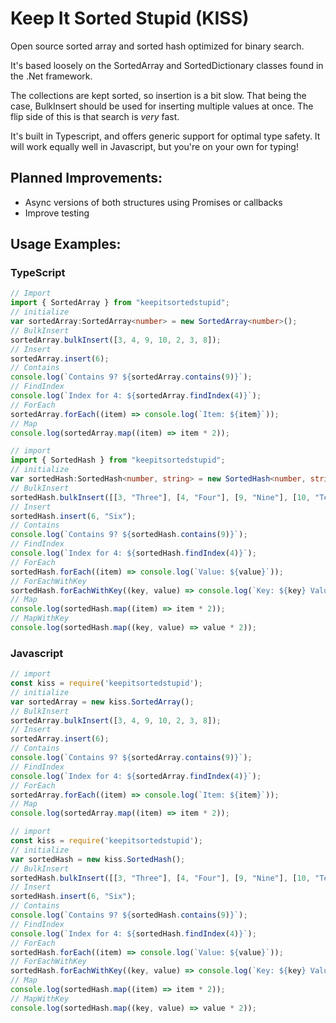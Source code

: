 # Keep It Sorted Stupid (KISS)
Open source sorted array and sorted hash optimized for binary search.

It's based loosely on the SortedArray and SortedDictionary classes found in the .Net framework.

The collections are kept sorted, so insertion is a bit slow. That being the case, BulkInsert should be used for inserting multiple values at once. The flip side of this is that search is *very* fast.

It's built in Typescript, and offers generic support for optimal type safety. It will work equally well in Javascript, but you're on your own for typing!

## Planned Improvements: 
* Async versions of both structures using Promises or callbacks
* Improve testing

## Usage Examples:

### TypeScript

```typescript
// Import
import { SortedArray } from "keepitsortedstupid";
// initialize
var sortedArray:SortedArray<number> = new SortedArray<number>();
// BulkInsert
sortedArray.bulkInsert([3, 4, 9, 10, 2, 3, 8]);
// Insert
sortedArray.insert(6);
// Contains
console.log(`Contains 9? ${sortedArray.contains(9)}`);
// FindIndex
console.log(`Index for 4: ${sortedArray.findIndex(4)}`);
// ForEach
sortedArray.forEach((item) => console.log(`Item: ${item}`));
// Map
console.log(sortedArray.map((item) => item * 2));

// import
import { SortedHash } from "keepitsortedstupid";
// initialize
var sortedHash:SortedHash<number, string> = new SortedHash<number, string>();
// BulkInsert
sortedHash.bulkInsert([[3, "Three"], [4, "Four"], [9, "Nine"], [10, "Ten"], [2, "Two"], [3, "Three"], [8, "Eight"]]);
// Insert
sortedHash.insert(6, "Six");
// Contains
console.log(`Contains 9? ${sortedHash.contains(9)}`);
// FindIndex
console.log(`Index for 4: ${sortedHash.findIndex(4)}`);
// ForEach
sortedHash.forEach((item) => console.log(`Value: ${value}`));
// ForEachWithKey
sortedHash.forEachWithKey((key, value) => console.log(`Key: ${key} Value: ${value}`));
// Map
console.log(sortedHash.map((item) => item * 2));
// MapWithKey
console.log(sortedHash.map((key, value) => value * 2));
```

### Javascript

```javascript
// import
const kiss = require('keepitsortedstupid');
// initialize
var sortedArray = new kiss.SortedArray();
// BulkInsert
sortedArray.bulkInsert([3, 4, 9, 10, 2, 3, 8]);
// Insert
sortedArray.insert(6);
// Contains
console.log(`Contains 9? ${sortedArray.contains(9)}`);
// FindIndex
console.log(`Index for 4: ${sortedArray.findIndex(4)}`);
// ForEach
sortedArray.forEach((item) => console.log(`Item: ${item}`));
// Map
console.log(sortedArray.map((item) => item * 2));

// import
const kiss = require('keepitsortedstupid');
// initialize
var sortedHash = new kiss.SortedHash();
// BulkInsert
sortedHash.bulkInsert([[3, "Three"], [4, "Four"], [9, "Nine"], [10, "Ten"], [2, "Two"], [3, "Three"], [8, "Eight"]]);
// Insert
sortedHash.insert(6, "Six");
// Contains
console.log(`Contains 9? ${sortedHash.contains(9)}`);
// FindIndex
console.log(`Index for 4: ${sortedHash.findIndex(4)}`);
// ForEach
sortedHash.forEach((item) => console.log(`Value: ${value}`));
// ForEachWithKey
sortedHash.forEachWithKey((key, value) => console.log(`Key: ${key} Value: ${value}`));
// Map
console.log(sortedHash.map((item) => item * 2));
// MapWithKey
console.log(sortedHash.map((key, value) => value * 2));
```
